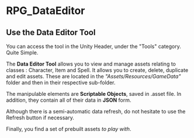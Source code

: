 ﻿# RPG_DataEditor

## Use the Data Editor Tool
You can access the tool in the Unity Header, under the "Tools" category. Quite Simple.

The **Data Editor Tool** allows you to view and manage assets relating to classes : Character, Item and Spell.
It allows you to create, delete, duplicate and edit assets. These are located in the *"Assets/Resources/GameData"* folder and then in their respective sub-folder.

The manipulable elements are **Scriptable Objects**, saved in .asset file. In addition, they contain all of their data in **JSON** form.

Although there is a semi-automatic data refresh, do not hesitate to use the Refresh button if necessary.

Finally, you find a set of prebuilt assets *to play with*.
